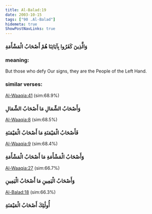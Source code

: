 ```yaml
---
title: Al-Balad:19
date: 2003-10-15
tags: ["90 .Al-Balad"]
hidemeta: true 
ShowPostNavLinks: true 
---
```

### وَالَّذِينَ كَفَرُوا بِآيَاتِنَا هُمْ أَصْحَابُ الْمَشْأَمَةِ
### meaning: 
But those who defy Our signs, they are the People of the Left Hand.
### similar verses: 

[Al-Waaqia:41](/56/41) (sim:68.9%)

### وَأَصْحَابُ الشِّمَالِ مَا أَصْحَابُ الشِّمَالِ

[Al-Waaqia:8](/56/8) (sim:68.5%)

### فَأَصْحَابُ الْمَيْمَنَةِ مَا أَصْحَابُ الْمَيْمَنَةِ

[Al-Waaqia:9](/56/9) (sim:68.4%)

### وَأَصْحَابُ الْمَشْأَمَةِ مَا أَصْحَابُ الْمَشْأَمَةِ

[Al-Waaqia:27](/56/27) (sim:66.7%)

### وَأَصْحَابُ الْيَمِينِ مَا أَصْحَابُ الْيَمِينِ

[Al-Balad:18](/90/18) (sim:66.3%)

### أُولَٰئِكَ أَصْحَابُ الْمَيْمَنَةِ

